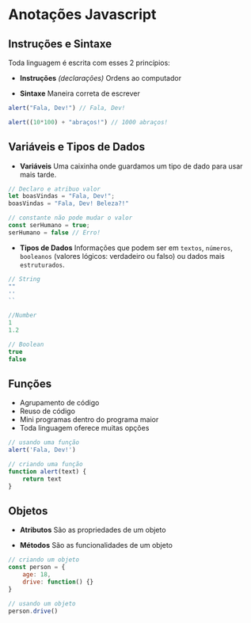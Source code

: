 # Anotações Javascript

## Instruções e Sintaxe

Toda linguagem é escrita com esses 2 princípios:

- **Instruções** _(declarações)_
  Ordens ao computador

- **Sintaxe**
  Maneira correta de escrever

```javascript
alert("Fala, Dev!") // Fala, Dev!

alert((10*100) + "abraços!") // 1000 abraços!
```

## Variáveis e Tipos de Dados

- **Variáveis**
  Uma caixinha onde guardamos um tipo de dado para usar mais tarde.

```javascript
// Declaro e atribuo valor
let boasVindas = "Fala, Dev!";
boasVindas = "Fala, Dev! Beleza?!"

// constante não pode mudar o valor
const serHumano = true;
serHumano = false // Erro!
```

- **Tipos de Dados**
  Informações que podem ser em `textos`, `números`, `booleanos` (valores lógicos: verdadeiro ou falso) ou dados mais `estruturados`.

```javascript
// String
""
''
``

//Number
1
1.2

// Boolean
true
false
```

## Funções

- Agrupamento de código
- Reuso de código
- Mini programas dentro do programa maior
- Toda linguagem oferece muitas opções

```javascript
// usando uma função
alert('Fala, Dev!')

// criando uma função
function alert(text) {
    return text
}
```

## Objetos

- **Atributos**
  São as propriedades de um objeto

- **Métodos**
  São as funcionalidades de um objeto

```javascript
// criando um objeto
const person = {
    age: 18,
    drive: function() {}
}

// usando um objeto
person.drive()
```

